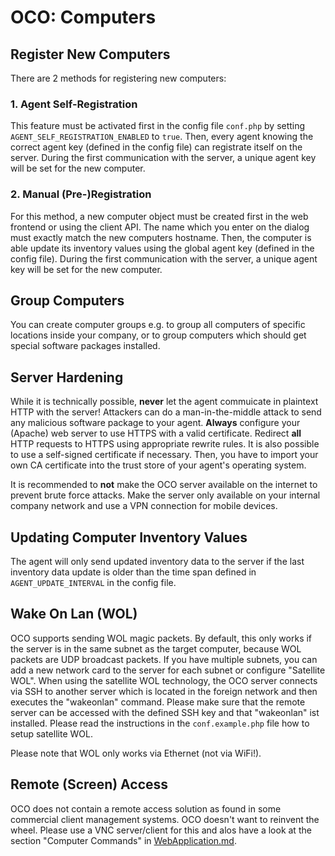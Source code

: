 # OCO: Computers

## Register New Computers
There are 2 methods for registering new computers:

### 1. Agent Self-Registration
This feature must be activated first in the config file `conf.php` by setting `AGENT_SELF_REGISTRATION_ENABLED` to `true`. Then, every agent knowing the correct agent key (defined in the config file) can registrate itself on the server. During the first communication with the server, a unique agent key will be set for the new computer.

### 2. Manual (Pre-)Registration
For this method, a new computer object must be created first in the web frontend or using the client API. The name which you enter on the dialog must exactly match the new computers hostname. Then, the computer is able update its inventory values using the global agent key (defined in the config file). During the first communication with the server, a unique agent key will be set for the new computer.

## Group Computers
You can create computer groups e.g. to group all computers of specific locations inside your company, or to group computers which should get special software packages installed.

## Server Hardening
While it is technically possible, **never** let the agent commuicate in plaintext HTTP with the server! Attackers can do a man-in-the-middle attack to send any malicious software package to your agent. **Always** configure your (Apache) web server to use HTTPS with a valid certificate. Redirect **all** HTTP requests to HTTPS using appropriate rewrite rules. It is also possible to use a self-signed certificate if necessary. Then, you have to import your own CA certificate into the trust store of your agent's operating system.

It is recommended to **not** make the OCO server available on the internet to prevent brute force attacks. Make the server only available on your internal company network and use a VPN connection for mobile devices.

## Updating Computer Inventory Values
The agent will only send updated inventory data to the server if the last inventory data update is older than the time span defined in `AGENT_UPDATE_INTERVAL` in the config file.

## Wake On Lan (WOL)
OCO supports sending WOL magic packets. By default, this only works if the server is in the same subnet as the target computer, because WOL packets are UDP broadcast packets. If you have multiple subnets, you can add a new network card to the server for each subnet or configure "Satellite WOL". When using the satellite WOL technology, the OCO server connects via SSH to another server which is located in the foreign network and then executes the "wakeonlan" command. Please make sure that the remote server can be accessed with the defined SSH key and that "wakeonlan" ist installed. Please read the instructions in the `conf.example.php` file how to setup satellite WOL.

Please note that WOL only works via Ethernet (not via WiFi!).

## Remote (Screen) Access
OCO does not contain a remote access solution as found in some commercial client management systems. OCO doesn't want to reinvent the wheel. Please use a VNC server/client for this and alos have a look at the section "Computer Commands" in [WebApplication.md](WebApplication.md).
